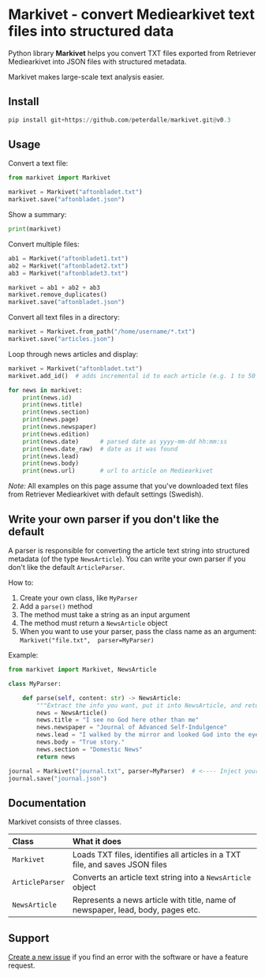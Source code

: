 # Markivet - convert Mediearkivet text files into structured data

Python library **Markivet** helps you convert TXT files exported from Retriever Mediearkivet into JSON files with structured metadata.

Markivet makes large-scale text analysis easier. 

## Install

```py
pip install git+https://github.com/peterdalle/markivet.git@v0.3
```

## Usage

Convert a text file:

```py
from markivet import Markivet

markivet = Markivet("aftonbladet.txt")
markivet.save("aftonbladet.json")
```

Show a summary:

```py
print(markivet)
```

Convert multiple files:

```py
ab1 = Markivet("aftonbladet1.txt")
ab2 = Markivet("aftonbladet2.txt")
ab3 = Markivet("aftonbladet3.txt")

markivet = ab1 + ab2 + ab3
markivet.remove_duplicates()
markivet.save("aftonbladet.json")
```

Convert all text files in a directory:

```py
markivet = Markivet.from_path("/home/username/*.txt")
markivet.save("articles.json")
```

Loop through news articles and display:

```py
markivet = Markivet("aftonbladet.txt")
markivet.add_id()  # adds incremental id to each article (e.g. 1 to 50 if you have 50 articles)

for news in markivet:
    print(news.id)
    print(news.title) 
    print(news.section)
    print(news.page)
    print(news.newspaper)
    print(news.edition)
    print(news.date)      # parsed date as yyyy-mm-dd hh:mm:ss
    print(news.date_raw)  # date as it was found
    print(news.lead)
    print(news.body)
    print(news.url)       # url to article on Mediearkivet
```

*Note:* All examples on this page assume that you've downloaded text files from Retriever Mediearkivet with default settings (Swedish). 

## Write your own parser if you don't like the default

A parser is responsible for converting the article text string into structured metadata (of the type `NewsArticle`).
You can write your own parser if you don't like the default `ArticleParser`.

How to:

1. Create your own class, like `MyParser`
2. Add a `parse()` method
3. The method must take a string as an input argument
4. The method must return a `NewsArticle` object
5. When you want to use your parser, pass the class name as an argument: `Markivet("file.txt",  parser=MyParser)`

Example:

```py
from markivet import Markivet, NewsArticle

class MyParser:

    def parse(self, content: str) -> NewsArticle:
        """Extract the info you want, put it into NewsArticle, and return it"""
        news = NewsArticle()
        news.title = "I see no God here other than me"
        news.newspaper = "Journal of Advanced Self-Indulgence"
        news.lead = "I walked by the mirror and looked God into the eyes."
        news.body = "True story."
        news.section = "Domestic News"
        return news

journal = Markivet("journal.txt", parser=MyParser)  # <---- Inject your parser here
journal.save("journal.json")
```

## Documentation

Markivet consists of three classes.

Class | What it does
:------------ | :--------------------------
`Markivet` | Loads TXT files, identifies all articles in a TXT file, and saves JSON files
`ArticleParser` | Converts an article text string into a `NewsArticle` object
`NewsArticle` | Represents a news article with title, name of newspaper, lead, body, pages etc.


## Support

[Create a new issue](https://github.com/peterdalle/markivet/issues) if you find an error with the software or have a feature request.
